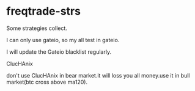 # freqtrade-strs
Some strategies collect.

I can only use gateio, so my all test in gateio.

I will update the Gateio blacklist regularly.

ClucHAnix

don't use ClucHAnix in bear market.it will loss you all money.use it in bull market(btc cross above ma120).
